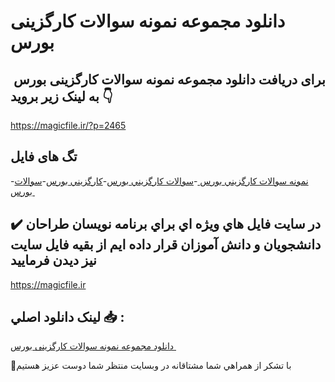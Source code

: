 # دانلود مجموعه نمونه سوالات کارگزینی بورس 

## برای دریافت دانلود مجموعه نمونه سوالات کارگزینی بورس  به لینک زیر بروید 👇

https://magicfile.ir/?p=2465

## تگ های فایل

-[نمونه سوالات کارگزيني بورس ](https://magicfile.ir/product/%d8%af%d8%a7%d9%86%d9%84%d9%88%d8%af-%d9%85%d8%ac%d9%85%d9%88%d8%b9%d9%87-%d9%86%d9%85%d9%88%d9%86%d9%87-%d8%b3%d9%88%d8%a7%d9%84%d8%a7%d8%aa-%da%a9%d8%a7%d8%b1%da%af%d8%b2%d9%8a%d9%86%d9%8a-%d8%a8%d9%88%d8%b1%d8%b3/)-[سوالات کارگزيني بورس](https://magicfile.ir/product/%d8%af%d8%a7%d9%86%d9%84%d9%88%d8%af-%d9%85%d8%ac%d9%85%d9%88%d8%b9%d9%87-%d9%86%d9%85%d9%88%d9%86%d9%87-%d8%b3%d9%88%d8%a7%d9%84%d8%a7%d8%aa-%da%a9%d8%a7%d8%b1%da%af%d8%b2%d9%8a%d9%86%d9%8a-%d8%a8%d9%88%d8%b1%d8%b3/)-[کارگزيني بورس](https://magicfile.ir/product/%d8%af%d8%a7%d9%86%d9%84%d9%88%d8%af-%d9%85%d8%ac%d9%85%d9%88%d8%b9%d9%87-%d9%86%d9%85%d9%88%d9%86%d9%87-%d8%b3%d9%88%d8%a7%d9%84%d8%a7%d8%aa-%da%a9%d8%a7%d8%b1%da%af%d8%b2%d9%8a%d9%86%d9%8a-%d8%a8%d9%88%d8%b1%d8%b3/)-[سوالات بورس ](https://magicfile.ir/product/%d8%af%d8%a7%d9%86%d9%84%d9%88%d8%af-%d9%85%d8%ac%d9%85%d9%88%d8%b9%d9%87-%d9%86%d9%85%d9%88%d9%86%d9%87-%d8%b3%d9%88%d8%a7%d9%84%d8%a7%d8%aa-%da%a9%d8%a7%d8%b1%da%af%d8%b2%d9%8a%d9%86%d9%8a-%d8%a8%d9%88%d8%b1%d8%b3/)

## ✔️ در سايت فايل هاي ويژه اي براي برنامه نويسان طراحان دانشجويان و دانش آموزان قرار داده ايم از بقيه فايل سايت نيز ديدن فرماييد

https://magicfile.ir


## لينک دانلود اصلي 📥 :

[دانلود مجموعه نمونه سوالات کارگزینی بورس ](https://magicfile.ir/product/%d8%af%d8%a7%d9%86%d9%84%d9%88%d8%af-%d9%85%d8%ac%d9%85%d9%88%d8%b9%d9%87-%d9%86%d9%85%d9%88%d9%86%d9%87-%d8%b3%d9%88%d8%a7%d9%84%d8%a7%d8%aa-%da%a9%d8%a7%d8%b1%da%af%d8%b2%d9%8a%d9%86%d9%8a-%d8%a8%d9%88%d8%b1%d8%b3/) 


🙏با تشکر از همراهي شما مشتاقانه در وبسایت منتظر شما دوست عزیز هستیم

